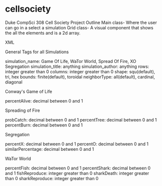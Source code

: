 # cellsociety 

Duke CompSci 308 Cell Society Project
Outline
Main class- Where the user can go in a select a simulation
Grid class- A visual component that shows the all the elements and is a 2d array.


XML

General Tags for all Simulations

simulation_name: Game Of Life, WaTor World, Spread Of Fire, XO Segregation
simulation_title: anything
simulation_author: anything
rows: integer greater than 0
columns: integer greater than 0
shape: squ(default), tri, hex
bounds: finite(default), toroidal
neighborType: all(default), cardinal, diagonal


Conway's Game of Life

percentAlive: decimal between 0 and 1


Spreading of Fire

probCatch: decimal between 0 and 1
percentTree: decimal between 0 and 1
percentBurn: decimal between 0 and 1


Segregation

percentX: decimal between 0 and 1
percentO: decimal between 0 and 1
similarPercentage: decimal between 0 and 1


WaTor World

percentFish: decimal between 0 and 1
percentShark: decimal between 0 and 1
fishReproduce: integer greater than 0
sharkDeath: integer greater than 0
sharkReproduce: integer greater than 0